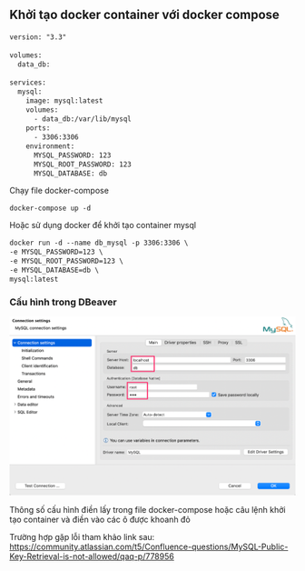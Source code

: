 ## Khởi tạo docker container với docker compose

```docker
version: "3.3"

volumes:
  data_db:

services:
  mysql:
    image: mysql:latest
    volumes:
      - data_db:/var/lib/mysql
    ports:
      - 3306:3306
    environment:
      MYSQL_PASSWORD: 123
      MYSQL_ROOT_PASSWORD: 123
      MYSQL_DATABASE: db
```

Chạy file docker-compose

```
docker-compose up -d
```

Hoặc sử dụng docker để khởi tạo container mysql

```docker
docker run -d --name db_mysql -p 3306:3306 \
-e MYSQL_PASSWORD=123 \
-e MYSQL_ROOT_PASSWORD=123 \
-e MYSQL_DATABASE=db \
mysql:latest
```

### Cấu hình trong DBeaver

![](./images/config-dbeaver.png)

Thông số cấu hình điền lấy trong file docker-compose hoặc câu lệnh khởi tạo container và điền vào các ô được khoanh đỏ

Trường hợp gặp lỗi tham khảo link sau: https://community.atlassian.com/t5/Confluence-questions/MySQL-Public-Key-Retrieval-is-not-allowed/qaq-p/778956

